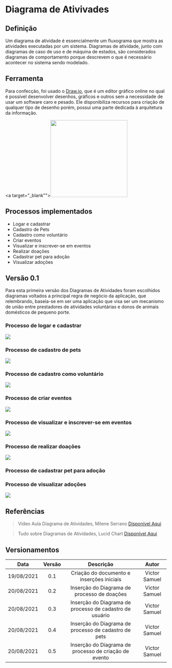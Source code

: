 # Diagrama de Ativivades

## Definição

Um diagrama de atividade é essencialmente um fluxograma que mostra as atividades executadas por um sistema. Diagramas de atividade, junto com diagramas de caso de uso e de máquina de estados, são considerados diagramas de comportamento porque descrevem o que é necessário acontecer no sistema sendo modelado. 

## Ferramenta
Para confecção, foi usado o <a href="https://draw.io/">Draw.io</a>, que é um editor gráfico online no qual é possível desenvolver desenhos, gráficos e outros sem a necessidade de usar um software caro e pesado. Ele disponibiliza recursos para criação de qualquer tipo de desenho porém, possui uma parte dedicada à arquitetura da informação.

<a target="_blank""><img src="/images/drawio.jpg" width="240px"></a>

## Processos implementados 
* Logar e cadastrar
* Cadastro de Pets
* Cadastro como voluntário
* Criar eventos
* Visualizar e inscrever-se em eventos
* Realizar doações 
* Cadastrar pet para adoção
* Visualizar adoções

## Versão 0.1

Para esta primeira versão dos Diagramas de Atividades foram escolhidos diagramas voltados a principal regra de negócio da aplicação, que relembrando, baseia-se em ser uma aplicação que visa ser um mecanismo de união entre prestadores de atividades voluntárias e donos de animais domésticos de pequeno porte. 

### Processo de logar e cadastrar

<img src="/images/atividades_login.png">

### Processo de cadastro de pets

<img src="/images/atividades_cadastrar_pets.png">

### Processo de cadastro como voluntário

<img src="/images/atividades_ser_voluntario.png">

### Processo de criar eventos

<img src="/images/atividades_criar_eventos.png">

### Processo de visualizar e inscrever-se em eventos 

<img src="/images/atividades_eventos.png">

### Processo de realizar doações

<img src="/images/atividades_doacao.png">

### Processo de cadastrar pet para adoção


### Processo de visualizar adoções

<img src="/images/atividades_adocao.png">

## Referências

> Vídeo Aula Diagrama de Atividades, Milene Serrano <a target="_blank" href="https://unbbr-my.sharepoint.com/personal/mileneserrano_unb_br/_layouts/15/onedrive.aspx?id=%2Fpersonal%2Fmileneserrano%5Funb%5Fbr%2FDocuments%2FArqDSW%20%2D%20V%C3%ADdeosOriginais%2F06c%20%2D%20VideoAula%20%2D%20DSW%2DModelagem%20%2D%20Atividades%2Emp4&parent=%2Fpersonal%2Fmileneserrano%5Funb%5Fbr%2FDocuments%2FArqDSW%20%2D%20V%C3%ADdeosOriginais&originalPath=aHR0cHM6Ly91bmJici1teS5zaGFyZXBvaW50LmNvbS86djovZy9wZXJzb25hbC9taWxlbmVzZXJyYW5vX3VuYl9ici9FZDlrLU92TUg3aE1sTk1qNkNHVmVuTUJTeWVWckRCT2RnODRDenhfYUhJOWd3P3J0aW1lPUlkNndsMkZqMlVn">Disponível Aqui</a>

> Tudo sobre Diagramas de Atividades, Lucid Chart <a target="_blank" href="https://www.lucidchart.com/pages/pt/o-que-e-diagrama-de-atividades-uml">Disponível Aqui</a>

## Versionamentos

|Data|Versão|Descrição|Autor|
|:--------:|:---:|:-------------------: |:-----------:|
|19/08/2021| 0.1 | Criação do documento e inserções iniciais | Victor Samuel | 
|20/08/2021| 0.2 | Inserção do Diagrama de processo de doações | Victor Samuel | 
|20/08/2021| 0.3 | Inserção do Diagrama de processo de cadastro de usuário | Victor Samuel | 
|20/08/2021| 0.4 | Inserção do Diagrama de processo de cadastro de pets | Victor Samuel | 
|20/08/2021| 0.5 | Inserção do Diagrama de processo de criação de evento | Victor Samuel | 